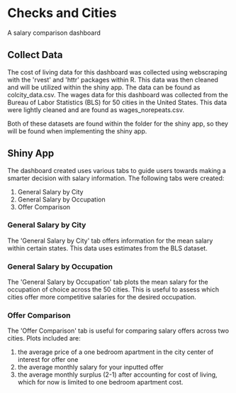 # Checks and Cities
A salary comparison dashboard


## Collect Data
The cost of living data for this dashboard was collected using webscraping with the 'rvest' and 'httr' packages within R. This data was then cleaned and will be utilized within the shiny app. The data can be found as colcity_data.csv.
The wages data for this dashboard was collected from the Bureau of Labor Statistics (BLS) for 50 cities in the United States. This data were lightly cleaned and are found as wages_norepeats.csv. 

Both of these datasets are found within the folder for the shiny app, so they will be found when implementing the shiny app. 

## Shiny App
The dashboard created uses various tabs to guide users towards making a smarter decision with salary information. The following tabs were created:
1) General Salary by City
2) General Salary by Occupation
3) Offer Comparison

### General Salary by City
The 'General Salary by City' tab offers information for the mean salary within certain states. This data uses estimates from the BLS dataset. 

### General Salary by Occupation
The 'General Salary by Occupation' tab plots the mean salary for the occupation of choice across the 50 cities. This is useful to assess which cities offer more competitive salaries for the desired occupation. 

### Offer Comparison
The 'Offer Comparison' tab is useful for comparing salary offers across two cities. Plots included are: 
1) the average price of a one bedroom apartment in the city center of interest for offer one
2) the average monthly salary for your inputted offer
3) the average monthly surplus (2-1) after accounting for cost of living, which for now is limited to one bedroom apartment cost. 
